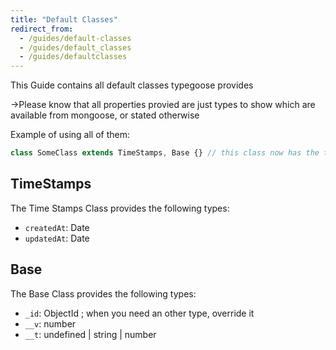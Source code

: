```yaml
---
title: "Default Classes"
redirect_from:
  - /guides/default-classes
  - /guides/default_classes
  - /guides/defaultclasses
---
```


This Guide contains all default classes typegoose provides

->Please know that all properties provied are just types to show which are available from mongoose, or stated otherwise

Example of using all of them:

```ts
class SomeClass extends TimeStamps, Base {} // this class now has the types of "TimeStamps" & "Base"
```

## TimeStamps

The Time Stamps Class provides the following types:

- `createdAt`: Date
- `updatedAt`: Date

## Base

The Base Class provides the following types:

- `_id`: ObjectId ; when you need an other type, override it
- `__v`: number
- `__t`: undefined \| string \| number

